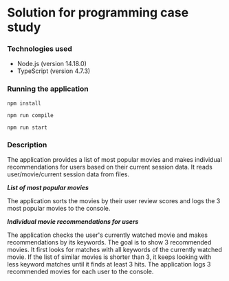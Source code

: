 # Solution for programming case study

### Technologies used
- Node.js (version 14.18.0)
- TypeScript (version 4.7.3)

### Running the application

```
npm install
```

```
npm run compile
```

```
npm run start
```

### Description

The application provides a list of most popular movies and makes individual recommendations for users based on their current session data. It reads user/movie/current session data from files. 

***List of most popular movies***

The application sorts the movies by their user review scores and logs the 3 most popular movies to the console.

***Individual movie recommendations for users***

The application checks the user's currently watched movie and makes recommendations by its keywords. The goal is to show 3 recommended movies. It first looks for matches with all keywords of the currently watched movie. If the list of similar movies is shorter than 3, it keeps looking with less keyword matches until it finds at least 3 hits. The application logs 3 recommended movies for each user to the console.

